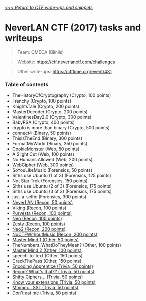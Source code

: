 _[<<< Return to CTF write-ups and snippets](https://github.com/nbrisset/CTF/CTF-Jeopardy)_

# NeverLAN CTF (2017) tasks and writeups

> Team: OMECA (Blinils)

> Website: https://ctf.neverlanctf.com/challenges

> Other write-ups: https://ctftime.org/event/431

### Table of contents

* TheHistoryOfCryptography (Crypto, 100 points)
* Frenchy (Crypto, 100 points)
* KnightsTale (Crypto, 200 points)
* MasterDecoder (Crypto, 200 points)
* ValentinesDay2.0 (Crypto, 300 points)
* BabyRSA (Crypto, 400 points)
* crypto is more than binary (Crypto, 500 points)
* connect4 (Binary, 50 points)
* ThisIsTheEnd (Binary, 300 points)
* FormatMyWorld (Binary, 350 points)
* CookieMonster (Web, 50 points)
* A Slight Cut (Web, 100 points)
* No Humans Allowed (Web, 200 points)
* WebCipher (Web, 300 points)
* SoYouLikeMusic (Forensics, 50 points)
* Siths use Ubuntu (1 of 3) (Forensics, 125 points)
* Not Star Trek (Forensics, 150 points)
* Siths use Ubuntu (2 of 3) (Forensics, 175 points)
* Siths use Ubuntu (3 of 3) (Forensics, 175 points)
* just-a-selfie (Forensics, 300 points)
* [NeverLAN (Recon, 50 points)](challenges/recon)
* [Viking (Recon, 100 points)](challenges/recon)
* [Purvesta (Recon, 100 points)](challenges/recon)
* [Neo (Recon, 100 points)](challenges/recon)
* [Zesty (Recon, 100 points)](challenges/recon)
* [Neo2 (Recon, 200 points)](challenges/recon)
* [NoCTFWithoutMusic (Recon, 200 points)](challenges/recon)
* [Master Mind 1 (Other, 50 points)](challenges/mastermind)
* TheNumbers_WhatDoTheyMean? (Other, 100 points)
* [Master Mind 2 (Other, 100 points)](challenges/mastermind)
* speech-to-text (Other, 150 points)
* CrackThePass (Other, 150 points)
* [Encoding Apprentice (Trivia, 50 points)](challenges/trivia)
* [Recon? What's that?? (Trivia, 50 points)](challenges/trivia)
* [Shifty Ciphers... (Trivia, 50 points)](challenges/trivia)
* [Know your extensions (Trivia, 50 points)](challenges/trivia)
* [Mmmm... SSL (Trivia, 50 points)](challenges/trivia)
* [Don't eat me (Trivia, 50 points)](challenges/trivia)
